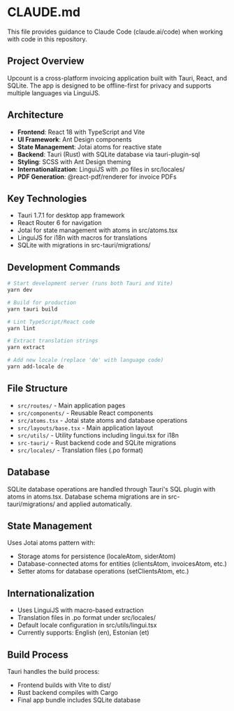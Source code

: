 # CLAUDE.md

This file provides guidance to Claude Code (claude.ai/code) when working with code in this repository.

## Project Overview
Upcount is a cross-platform invoicing application built with Tauri, React, and SQLite. The app is designed to be offline-first for privacy and supports multiple languages via LinguiJS.

## Architecture
- **Frontend**: React 18 with TypeScript and Vite
- **UI Framework**: Ant Design components
- **State Management**: Jotai atoms for reactive state
- **Backend**: Tauri (Rust) with SQLite database via tauri-plugin-sql
- **Styling**: SCSS with Ant Design theming
- **Internationalization**: LinguiJS with .po files in src/locales/
- **PDF Generation**: @react-pdf/renderer for invoice PDFs

## Key Technologies
- Tauri 1.7.1 for desktop app framework
- React Router 6 for navigation
- Jotai for state management with atoms in src/atoms.tsx
- LinguiJS for i18n with macros for translations
- SQLite with migrations in src-tauri/migrations/

## Development Commands
```bash
# Start development server (runs both Tauri and Vite)
yarn dev

# Build for production
yarn tauri build

# Lint TypeScript/React code
yarn lint

# Extract translation strings
yarn extract

# Add new locale (replace 'de' with language code)
yarn add-locale de
```

## File Structure
- `src/routes/` - Main application pages
- `src/components/` - Reusable React components
- `src/atoms.tsx` - Jotai state atoms and database operations
- `src/layouts/base.tsx` - Main application layout
- `src/utils/` - Utility functions including lingui.tsx for i18n
- `src-tauri/` - Rust backend code and SQLite migrations
- `src/locales/` - Translation files (.po format)

## Database
SQLite database operations are handled through Tauri's SQL plugin with atoms in atoms.tsx. Database schema migrations are in src-tauri/migrations/ and applied automatically.

## State Management
Uses Jotai atoms pattern with:
- Storage atoms for persistence (localeAtom, siderAtom)
- Database-connected atoms for entities (clientsAtom, invoicesAtom, etc.)
- Setter atoms for database operations (setClientsAtom, etc.)

## Internationalization
- Uses LinguiJS with macro-based extraction
- Translation files in .po format under src/locales/
- Default locale configuration in src/utils/lingui.tsx
- Currently supports: English (en), Estonian (et)

## Build Process
Tauri handles the build process:
- Frontend builds with Vite to dist/
- Rust backend compiles with Cargo
- Final app bundle includes SQLite database